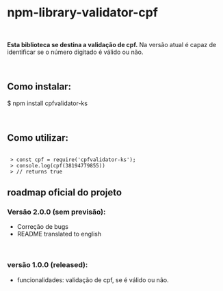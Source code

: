 # npm-library-validator-cpf
<br>
  <p><strong>Esta biblioteca se destina a validação de cpf.</strong> Na versão atual é capaz de identificar se o número digitado é válido ou não.</p><br>

## Como instalar:
<p>$  npm install cpfvalidator-ks</p>
<br>

## Como utilizar:

```node

 > const cpf = require('cpfvalidator-ks');
 > console.log(cpf(38194779855))
 > // returns true

```


## roadmap oficial do projeto

### Versão 2.0.0 (sem previsão):
* Correção de bugs
* README translated to english
<br>

### versão 1.0.0 (released):
* funcionalidades: validação de cpf, se é válido ou não.